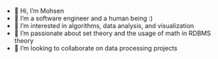 - 👋 Hi, I’m Mohsen 
- 👯 I’m a software engineer and a human being :)
- 👀 I’m interested in algorithms, data analysis, and visualization
- 🌱 I’m passionate about set theory and the usage of math in RDBMS theory 
- 💞️ I’m looking to collaborate on data processing projects 


<!---
MHeydari/MHeydari is a ✨ special ✨ repository because its `README.md` (this file) appears on your GitHub profile.
You can click the Preview link to take a look at your changes.
--->

